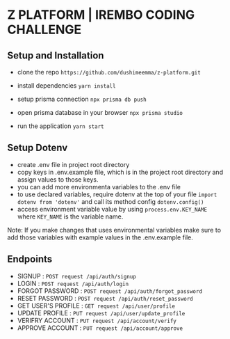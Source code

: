 # Z PLATFORM | IREMBO CODING CHALLENGE

## Setup and Installation

- clone the repo `https://github.com/dushimeemma/z-platform.git`

- install dependencies `yarn install`

- setup prisma connection `npx prisma db push`

- open prisma database in your browser `npx prisma studio`

- run the application `yarn start`

## Setup Dotenv

- create .env file in project root directory
- copy keys in .env.example file, which is in the project root directory and assign values to those keys.
- you can add more environmenta variables to the .env file
- to use declared variables, require dotenv at the top of your file `import dotenv from 'dotenv'` and call its method config `dotenv.config()`
- access environment variable value by using `process.env.KEY_NAME` where `KEY_NAME` is the variable name.

Note: If you make changes that uses environmental variables make sure to add those variables with example values in the .env.example file.

## Endpoints

- SIGNUP : `POST request /api/auth/signup`
- LOGIN : `POST request /api/auth/login`
- FORGOT PASSWORD : `POST request /api/auth/forgot_password`
- RESET PASSWORD : `POST request /api/auth/reset_password`
- GET USER'S PROFILE : `GET request /api/user/profile`
- UPDATE PROFILE : `PUT request /api/user/update_profile`
- VERIFRY ACCOUNT : `PUT request /api/account/verify`
- APPROVE ACCOUNT : `PUT request /api/account/approve`
